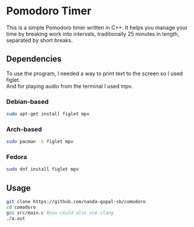 # Pomodoro Timer

This is a simple Pomodoro timer written in C++. It helps you manage your time by breaking work into intervals, traditionally 25 minutes in length, separated by short breaks.

## Dependencies

To use the program, I needed a way to print text to the screen so I used figlet.<br> And for playing audio from the terminal I used mpv. 

### Debian-based

```sh
sudo apt-get install figlet mpv
```

### Arch-based

```sh
sudo pacman -S figlet mpv
```

### Fedora

```sh
sudo dnf install figlet mpv
```

## Usage

```sh
git clone https://github.com/nanda-gopal-sb/comodoro
cd comodoro
gcc src/main.c #you could also use clang
./a.out
```
